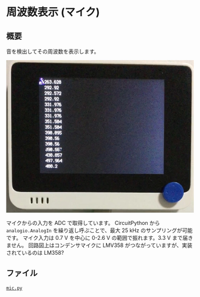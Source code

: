 # 周波数表示 (マイク)

## 概要
音を検出してその周波数を表示します。

[![YouTube](./Microphone.jpg)](https://www.youtube.com/watch?v=EgE6sKPHRdY)

マイクからの入力を ADC で取得しています。
CircuitPython から `analogio.AnalogIn` を繰り返し呼ぶことで、最大 25 kHz のサンプリングが可能です。
マイク入力は 0.7 V を中心に 0-2.6 V の範囲で振れます。3.3 V まで届きません。
回路図上はコンデンサマイクに LMV358 がつながっていますが、実装されているのは LM358?


## ファイル
   [`mic.py`](/CIRCUITPY/mic.py)


